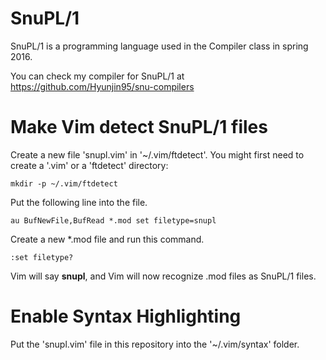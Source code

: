 # SnuPL/1

SnuPL/1 is a programming language used in the Compiler class in spring 2016.

You can check my compiler for SnuPL/1 at https://github.com/Hyunjin95/snu-compilers


# Make Vim detect SnuPL/1 files
		
Create a new file 'snupl.vim' in '~/.vim/ftdetect'. You might first need to create a '.vim' or a 'ftdetect' directory:

    mkdir -p ~/.vim/ftdetect

Put the following line into the file.		
		
    au BufNewFile,BufRead *.mod set filetype=snupl
	
Create a new *.mod file and run this command.		
		
    :set filetype?
		
Vim will say __snupl__, and Vim will now recognize .mod files as SnuPL/1 files.
		
		
# Enable Syntax Highlighting		
		
Put the 'snupl.vim' file in this repository into the '~/.vim/syntax' folder.
